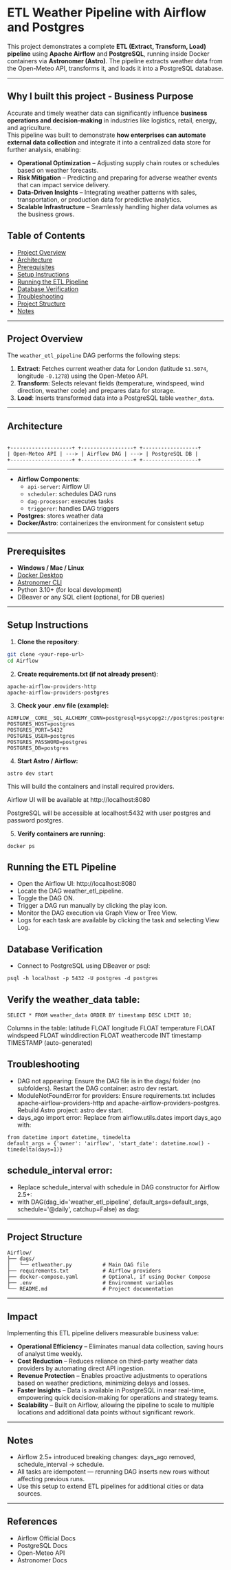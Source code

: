 # ETL Weather Pipeline with Airflow and Postgres

This project demonstrates a complete **ETL (Extract, Transform, Load) pipeline** using **Apache Airflow** and **PostgreSQL**, running inside Docker containers via **Astronomer (Astro)**. The pipeline extracts weather data from the Open-Meteo API, transforms it, and loads it into a PostgreSQL database.

---
## Why I built this project - Business Purpose
Accurate and timely weather data can significantly influence **business operations and decision-making** in industries like logistics, retail, energy, and agriculture.  
This pipeline was built to demonstrate **how enterprises can automate external data collection** and integrate it into a centralized data store for further analysis, enabling:

- **Operational Optimization** – Adjusting supply chain routes or schedules based on weather forecasts.  
- **Risk Mitigation** – Predicting and preparing for adverse weather events that can impact service delivery.  
- **Data-Driven Insights** – Integrating weather patterns with sales, transportation, or production data for predictive analytics.  
- **Scalable Infrastructure** – Seamlessly handling higher data volumes as the business grows.



## Table of Contents

- [Project Overview](#project-overview)
- [Architecture](#architecture)
- [Prerequisites](#prerequisites)
- [Setup Instructions](#setup-instructions)
- [Running the ETL Pipeline](#running-the-etl-pipeline)
- [Database Verification](#database-verification)
- [Troubleshooting](#troubleshooting)
- [Project Structure](#project-structure)
- [Notes](#notes)

---

## Project Overview

The `weather_etl_pipeline` DAG performs the following steps:

1. **Extract**: Fetches current weather data for London (latitude `51.5074`, longitude `-0.1278`) using the Open-Meteo API.
2. **Transform**: Selects relevant fields (temperature, windspeed, wind direction, weather code) and prepares data for storage.
3. **Load**: Inserts transformed data into a PostgreSQL table `weather_data`.

---

## Architecture
```text

+--------------------+ +-----------------+ +------------------+
| Open-Meteo API | ---> | Airflow DAG | ---> | PostgreSQL DB |
+--------------------+ +-----------------+ +------------------+
```
---


- **Airflow Components**:
  - `api-server`: Airflow UI
  - `scheduler`: schedules DAG runs
  - `dag-processor`: executes tasks
  - `triggerer`: handles DAG triggers
- **Postgres**: stores weather data
- **Docker/Astro**: containerizes the environment for consistent setup

---

## Prerequisites

- **Windows / Mac / Linux**
- [Docker Desktop](https://www.docker.com/products/docker-desktop)
- [Astronomer CLI](https://www.astronomer.io/docs/cloud/stable/get-started/cli/)
- Python 3.10+ (for local development)
- DBeaver or any SQL client (optional, for DB queries)

---

## Setup Instructions

1. **Clone the repository**:
```bash
git clone <your-repo-url>
cd Airflow
```

2. **Create requirements.txt (if not already present)**:
```
apache-airflow-providers-http
apache-airflow-providers-postgres
```
3. **Check your .env file (example):**
 ```
AIRFLOW__CORE__SQL_ALCHEMY_CONN=postgresql+psycopg2://postgres:postgres@postgres:5432/postgres
POSTGRES_HOST=postgres
POSTGRES_PORT=5432
POSTGRES_USER=postgres
POSTGRES_PASSWORD=postgres
POSTGRES_DB=postgres
```
4. **Start Astro / Airflow:**
```
astro dev start
```

This will build the containers and install required providers.

Airflow UI will be available at http://localhost:8080

PostgreSQL will be accessible at localhost:5432 with user postgres and password postgres.

5. **Verify containers are running:**
```
docker ps
```


## Running the ETL Pipeline
 - Open the Airflow UI: http://localhost:8080
 - Locate the DAG weather_etl_pipeline.
 - Toggle the DAG ON.
 - Trigger a DAG run manually by clicking the play icon.
 - Monitor the DAG execution via Graph View or Tree View.
 - Logs for each task are available by clicking the task and selecting View Log.

## Database Verification
- Connect to PostgreSQL using DBeaver or psql:
```
psql -h localhost -p 5432 -U postgres -d postgres
```

## Verify the weather_data table:
```
SELECT * FROM weather_data ORDER BY timestamp DESC LIMIT 10;
```
Columns in the table:
latitude FLOAT
longitude FLOAT
temperature FLOAT
windspeed FLOAT
winddirection FLOAT
weathercode INT
timestamp TIMESTAMP (auto-generated)

## Troubleshooting
- DAG not appearing:
  Ensure the DAG file is in the dags/ folder (no subfolders).
  Restart the DAG container: astro dev restart.
- ModuleNotFoundError for providers:
  Ensure requirements.txt includes apache-airflow-providers-http and apache-airflow-providers-postgres.
  Rebuild Astro project: astro dev start.
- days_ago import error:
  Replace from airflow.utils.dates import days_ago with:
  
```
from datetime import datetime, timedelta
default_args = {'owner': 'airflow', 'start_date': datetime.now() - timedelta(days=1)}
```
## schedule_interval error:
- Replace schedule_interval with schedule in DAG constructor for Airflow 2.5+:
- with DAG(dag_id='weather_etl_pipeline', default_args=default_args, schedule='@daily', catchup=False) as dag:
---
## Project Structure
```
Airflow/
├── dags/
│   └── etlweather.py          # Main DAG file
├── requirements.txt           # Airflow providers
├── docker-compose.yaml        # Optional, if using Docker Compose
├── .env                       # Environment variables
└── README.md                  # Project documentation

```
---
## Impact
Implementing this ETL pipeline delivers measurable business value:

- **Operational Efficiency** – Eliminates manual data collection, saving hours of analyst time weekly.
- **Cost Reduction** – Reduces reliance on third-party weather data providers by automating direct API ingestion.
- **Revenue Protection** – Enables proactive adjustments to operations based on weather predictions, minimizing delays and losses.
- **Faster Insights** – Data is available in PostgreSQL in near real-time, empowering quick decision-making for operations and strategy teams.
- **Scalability** – Built on Airflow, allowing the pipeline to scale to multiple locations and additional data points without significant rework.
---
## Notes
- Airflow 2.5+ introduced breaking changes: days_ago removed, schedule_interval → schedule.
- All tasks are idempotent — rerunning DAG inserts new rows without affecting previous runs.
- Use this setup to extend ETL pipelines for additional cities or data sources.
 ---
  ## References
  - Airflow Official Docs
  - PostgreSQL Docs
  - Open-Meteo API
  - Astronomer Docs



















